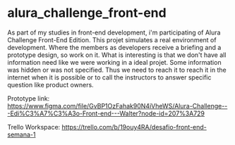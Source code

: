 # alura_challenge_front-end
As part of my studies in front-end development, i'm participating of Alura Challenge Front-End Edition.
This projet simulates a real environment of development. Where the members as developers receive a briefing and a prototype design, so work on it.
What is interesting is that we don't have all information need like we were working in a ideal projet.
Some information was hidden or was not specified. Thus we need to reach it to reach it in the internet when it is possible or to call the instructors to answer specific question like product owners.
 
 
Prototype link:
https://www.figma.com/file/GvBP1OzFahak90N4iVheWS/Alura-Challenge---Edi%C3%A7%C3%A3o-Front-end---Walter?node-id=207%3A729

Trello Workspace:
https://trello.com/b/19ouy4RA/desafio-front-end-semana-1
